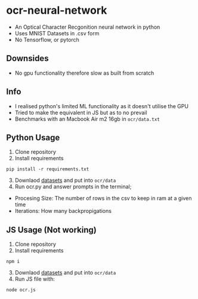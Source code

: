 # ocr-neural-network
- An Optical Character Recgonition neural network in python
- Uses MNIST Datasets in .csv form
- No Tensorflow, or pytorch

## Downsides
- No gpu functionality therefore slow as built from scratch

## Info
- I realised python's limited ML functionality as it doesn't utilise the GPU
- Tried to make the equivalent in JS but as to no prevail
- Benchmarks with an Macbook Air m2 16gb in `ocr/data.txt`

## Python Usage
1. Clone repository
2. Install requirements
```
pip install -r requirements.txt
```
3. Downlaod [datasets](https://www.kaggle.com/datasets/oddrationale/mnist-in-csv) and put into `ocr/data`
4. Run ocr.py and answer prompts in the terminal;
  - Procesing Size: The number of rows in the csv to keep in ram at a given time
  - Iterations: How many backpropigations

## JS Usage (Not working)
1. Clone repository
2. Install requirements
```
npm i
```
3. Downlaod [datasets](https://www.kaggle.com/datasets/oddrationale/mnist-in-csv) and put into `ocr/data`
4. Run JS file with:
```
node ocr.js
```
